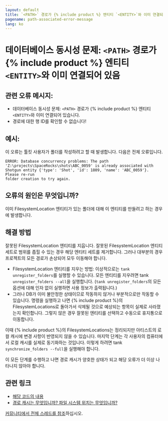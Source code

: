 ```yaml
---
layout: default
title: `<PATH>` 경로가 {% include product %} 엔티티 `<ENTITY>`와 이미 연결되어 있음
pagename: path-associated-error-message
lang: ko
---
```


# 데이터베이스 동시성 문제: `<PATH>` 경로가 {% include product %} 엔티티 `<ENTITY>`와 이미 연결되어 있음

## 관련 오류 메시지:

- 데이터베이스 동시성 문제: `<PATH>` 경로가 {% include product %} 엔티티 `<ENTITY>`와 이미 연결되어 있습니다.
- 경로에 대한 행 ID를 확인할 수 없습니다!

## 예시:

이 오류는 툴킷 사용자가 폴더를 작성하려고 할 때 발생합니다. 다음은 전체 오류입니다.

```
ERROR: Database concurrency problems: The path
'Z:\projects\SpaceRocks\shots\ABC_0059' is already associated with
Shotgun entity {'type': 'Shot', 'id': 1809, 'name': 'ABC_0059'}. Please re-run
folder creation to try again.
```
## 오류의 원인은 무엇입니까?

이미 FilesystemLocation 엔티티가 있는 폴더에 대해 이 엔티티를 만들려고 하는 경우에 발생합니다.

## 해결 방법

잘못된 FilesystemLocation 엔티티를 지웁니다. 잘못된 FilesystemLocation 엔티티 세트로 범위를 좁힐 수 있는 경우 해당 엔티티 세트를 제거합니다. 그러나 대부분의 경우 프로젝트의 모든 경로가 손상되어 모두 이동해야 합니다.

- FilesystemLocation 엔티티를 지우는 방법: 이상적으로는 `tank unregister_folders`를 실행할 수 있습니다. 모든 엔티티를 지우려면 tank `unregister_folders --all`을 실행합니다. (`tank unregister_folders`의 모든 옵션에 대해 인자 없이 실행하면 사용 정보가 출력됩니다.)
- 그러나 DB가 이미 불안정한 상태이므로 작동하지 않거나 부분적으로만 작동할 수 있습니다. 명령을 실행하고 나면 {% include product %}의 FilesystemLocations로 돌아가서 삭제될 것으로 예상되는 항목이 실제로 사라졌는지 확인합니다. 그렇지 않은 경우 잘못된 엔티티를 선택하고 수동으로 휴지통으로 이동합니다.

이때 {% include product %}의 FilesystemLocations는 정리되지만 아티스트의 로컬 캐시에 변경 사항이 반영되지 않을 수 있습니다. 마지막 단계는 각 사용자의 컴퓨터에서 로컬 캐시를 실제로 동기화하는 것입니다. 이렇게 하려면 tank `synchronize_folders --full`을 실행해야 합니다.

이 모든 단계를 수행하고 나면 경로 캐시가 양호한 상태가 되고 해당 오류가 더 이상 나타나지 않아야 합니다.

## 관련 링크

- [해당 코드의 내용](https://github.com/shotgunsoftware/tk-core/blob/01bb9547cec19cc2a959858b09a8b349a388b56f/python/tank/path_cache.py#L491-L498)
- [경로 캐시는 무엇입니까? 파일 시스템 위치는 무엇입니까?](https://developer.shotgridsoftware.com/cbbf99a4/)

[커뮤니티에서 전체 스레드를 참조](https://community.shotgridsoftware.com/t/how-to-troubleshoot-folder-creation-errors/3578)하십시오.

